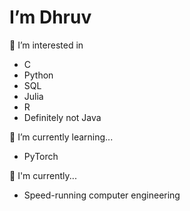 # I’m Dhruv

👀 I’m interested in 
- C
- Python
- SQL
- Julia
- R
- Definitely not Java

🌱 I’m currently learning...
- PyTorch

🏫 I'm currently...
- Speed-running computer engineering
